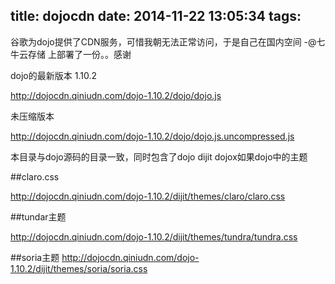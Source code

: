 title: dojocdn
date: 2014-11-22 13:05:34
tags:
---

谷歌为dojo提供了CDN服务，可惜我朝无法正常访问，于是自己在国内空间 -@七牛云存储 上部署了一份。。感谢

dojo的最新版本 1.10.2

<http://dojocdn.qiniudn.com/dojo-1.10.2/dojo/dojo.js>

未压缩版本

<http://dojocdn.qiniudn.com/dojo-1.10.2/dojo/dojo.js.uncompressed.js>


本目录与dojo源码的目录一致，同时包含了dojo dijit dojox如果dojo中的主题

##claro.css

<http://dojocdn.qiniudn.com/dojo-1.10.2/dijit/themes/claro/claro.css>

##tundar主题

<http://dojocdn.qiniudn.com/dojo-1.10.2/dijit/themes/tundra/tundra.css>

##soria主题
http://dojocdn.qiniudn.com/dojo-1.10.2/dijit/themes/soria/soria.css